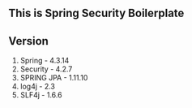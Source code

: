 This is Spring Security Boilerplate
---

Version
---
1. Spring - 4.3.14
2. Security - 4.2.7
3. SPRING JPA - 1.11.10
4. log4j - 2.3
5. SLF4j - 1.6.6

